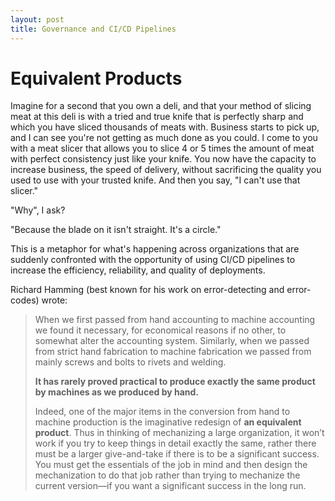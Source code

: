 ```yaml
---
layout: post
title: Governance and CI/CD Pipelines
---
```


# Equivalent Products

Imagine for a second that you own a deli, and that your method of slicing meat at this deli is with a tried and true knife that is perfectly sharp and which you have sliced thousands of meats with. Business starts to pick up, and I can see you're not getting as much done as you could. I come to you with a meat slicer that allows you to slice 4 or 5 times the amount of meat with perfect consistency just like your knife. You now have the capacity to increase business, the speed of delivery, without sacrificing the quality you used to use with your trusted knife. And then you say, "I can't use that slicer." 

"Why", I ask?

"Because the blade on it isn't straight. It's a circle."

This is a metaphor for what's happening across organizations that are suddenly confronted with the opportunity of using CI/CD pipelines to increase the efficiency, reliability, and quality of deployments. 

Richard Hamming (best known for his work on error-detecting and error-codes) wrote:

>When we first passed from hand accounting to machine accounting we found it necessary, for economical reasons if no other, to somewhat alter the accounting system. Similarly, when we passed from strict hand fabrication to machine fabrication we passed from mainly screws and bolts to rivets and welding.
>
>**It has rarely proved practical to produce exactly the same product by machines as we produced by hand.**
>
>Indeed, one of the major items in the conversion from hand to machine production is the imaginative redesign of **an equivalent product**. Thus in thinking of mechanizing a large organization, it won’t work if you try to keep things in detail exactly the same, rather there must be a larger give-and-take if there is to be a significant success. You must get the essentials of the job in mind and then design the mechanization to do that job rather than trying to mechanize the current version—if you want a significant success in the long run.

# 



